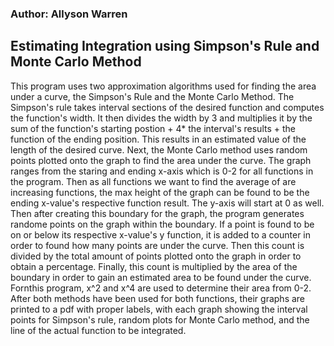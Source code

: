 ### Author: Allyson Warren
##  Estimating Integration using Simpson's Rule and Monte Carlo Method

This program uses two approximation algorithms used for finding
the area under a curve, the Simpson's Rule and the Monte Carlo Method. The 
Simpson's rule takes interval sections of the desired function and computes
the function's width. It then divides the width by 3 and multiplies it
by the sum of the function's starting postion + 4* the interval's results + the
function of the ending position. This results in an estimated value of the 
length of the desired curve. Next, the Monte Carlo method uses random points
plotted onto the graph to find the area under the curve. The graph ranges from
the staring and ending x-axis which is 0-2 for all functions in the program.
Then as all functions we want to find the average of are increasing functions,
the max height of the graph can be found to be the ending x-value's respective
function result. The y-axis will start at 0 as well. Then after creating this
boundary for the graph, the program generates randome points on the graph within
the boundary. If a point is found to be on or below its respective x-value's y
function, it is added to a counter in order to found how many points are under
the curve. Then this count is divided by the total amount of points plotted onto
the graph in order to obtain a percentage. Finally, this count is multiplied by
the area of the boundary in order to gain an estimated area to be found under
the curve. Fornthis program, x^2 and x^4 are used to determine their area from
0-2. After both methods have been used for both functions, their graphs are
printed to a pdf with proper labels, with each graph showing the interval points
for Simpson's rule, random plots for Monte Carlo method, and the line of the
actual function to be integrated.
